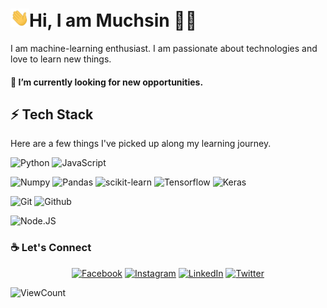 # <img src="https://raw.githubusercontent.com/ABSphreak/ABSphreak/master/gifs/Hi.gif" width="30px">Hi, I am Muchsin 👨‍💻

I am  machine-learning enthusiast. I am passionate about technologies and love to learn new things.

#### 🔭 I’m currently looking for new opportunities.


## ⚡ Tech Stack
Here are a few things I've picked up along my learning journey.

![Python](https://img.shields.io/badge/-Python-000?style=for-the-badge&logo=python) ![JavaScript](https://img.shields.io/badge/JavaScript-F7DF1E?style=for-the-badge&logo=javascript&logoColor=black)

![Numpy](https://img.shields.io/badge/numpy%20-%23013243.svg?&style=for-the-badge&logo=numpy&logoColor=white) ![Pandas](https://img.shields.io/badge/pandas%20-%23150458.svg?&style=for-the-badge&logo=pandas&logoColor=white) ![scikit-learn](https://img.shields.io/badge/-scikit--learn-yellow?&style=for-the-badge&logo=scikit-learn&logoColor=white) ![Tensorflow](https://img.shields.io/badge/-Tensorflow-orange?&style=for-the-badge&logo=Tensorflow&logoColor=white) ![Keras](https://img.shields.io/badge/Keras%20-%23D00000.svg?&style=for-the-badge&logo=Keras&logoColor=white)
 
![Git](https://img.shields.io/badge/git%20-%23F05033.svg?&style=for-the-badge&logo=git&logoColor=white) ![Github](https://img.shields.io/badge/github%20-%23121011.svg?&style=for-the-badge&logo=github&logoColor=white)

![Node.JS](https://img.shields.io/badge/-Node%20JS-green?&style=for-the-badge&logo=node.js&logoColor=white) 
 
 

### :coffee: Let's Connect 
<p align="center">
	<a href="https://www.facebook.com/mmuchsin21/"><img src="https://img.icons8.com/bubbles/50/000000/facebook-new.png" alt="Facebook"/></a>
	<a href="https://www.instagram.com/shin.osc/"><img src="https://img.icons8.com/bubbles/50/000000/instagram.png" alt="Instagram"/></a>
  <a href="https://www.linkedin.com/in/m-muchsin/"><img src="https://img.icons8.com/bubbles/50/000000/linkedin.png" alt="LinkedIn"/></a>
	<a href="https://twitter.com/shin_osc"><img src="https://img.icons8.com/bubbles/50/000000/twitter.png" alt="Twitter"/></a>
</p>


![ViewCount](https://views.whatilearened.today/views/github/mmuchsin/views.svg)
